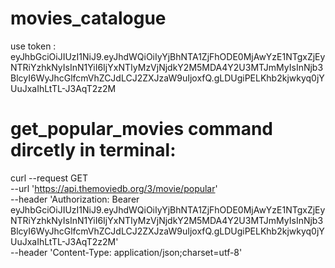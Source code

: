 # movies_catalogue
use token : eyJhbGciOiJIUzI1NiJ9.eyJhdWQiOiIyYjBhNTA1ZjFhODE0MjAwYzE1NTgxZjEyNTRiYzhkNyIsInN1YiI6IjYxNTIyMzVjNjdkY2M5MDA4Y2U3MTJmMyIsInNjb3BlcyI6WyJhcGlfcmVhZCJdLCJ2ZXJzaW9uIjoxfQ.gLDUgiPELKhb2kjwkyq0jYUuJxaIhLtTL-J3AqT2z2M


# get_popular_movies command dircetly in terminal:

curl --request GET \
    --url 'https://api.themoviedb.org/3/movie/popular' \
    --header 'Authorization: Bearer eyJhbGciOiJIUzI1NiJ9.eyJhdWQiOiIyYjBhNTA1ZjFhODE0MjAwYzE1NTgxZjEyNTRiYzhkNyIsInN1YiI6IjYxNTIyMzVjNjdkY2M5MDA4Y2U3MTJmMyIsInNjb3BlcyI6WyJhcGlfcmVhZCJdLCJ2ZXJzaW9uIjoxfQ.gLDUgiPELKhb2kjwkyq0jYUuJxaIhLtTL-J3AqT2z2M' \
    --header 'Content-Type: application/json;charset=utf-8'